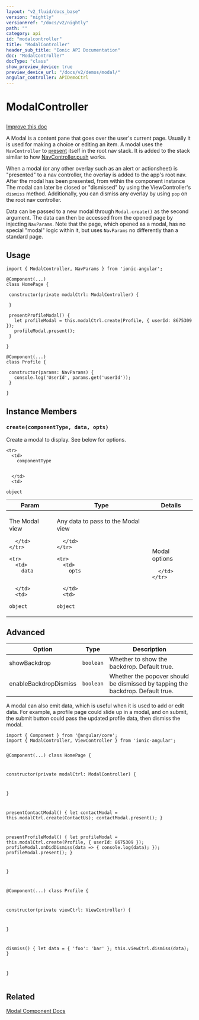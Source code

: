 ```yaml
---
layout: "v2_fluid/docs_base"
version: "nightly"
versionHref: "/docs/v2/nightly"
path: ""
category: api
id: "modalcontroller"
title: "ModalController"
header_sub_title: "Ionic API Documentation"
doc: "ModalController"
docType: "class"
show_preview_device: true
preview_device_url: "/docs/v2/demos/modal/"
angular_controller: APIDemoCtrl 
---
```










<h1 class="api-title">
<a class="anchor" name="modal-controller" href="#modal-controller"></a>

ModalController





</h1>

<a class="improve-v2-docs" href="http://github.com/driftyco/ionic/edit/master//src/components/modal/modal.ts#L69">
Improve this doc
</a>






<p>A Modal is a content pane that goes over the user&#39;s current page.
Usually it is used for making a choice or editing an item. A modal uses the
<code>NavController</code> to
<a href='/docs/v2/api/components/nav/NavController/#present'>present</a>
itself in the root nav stack. It is added to the stack similar to how
<a href='/docs/v2/api/components/nav/NavController/#push'>NavController.push</a>
works.</p>
<p>When a modal (or any other overlay such as an alert or actionsheet) is
&quot;presented&quot; to a nav controller, the overlay is added to the app&#39;s root nav.
After the modal has been presented, from within the component instance The
modal can later be closed or &quot;dismissed&quot; by using the ViewController&#39;s
<code>dismiss</code> method. Additionally, you can dismiss any overlay by using <code>pop</code>
on the root nav controller.</p>
<p>Data can be passed to a new modal through <code>Modal.create()</code> as the second
argument. The data can then be accessed from the opened page by injecting
<code>NavParams</code>. Note that the page, which opened as a modal, has no special
&quot;modal&quot; logic within it, but uses <code>NavParams</code> no differently than a
standard page.</p>




<!-- @usage tag -->

<h2><a class="anchor" name="usage" href="#usage"></a>Usage</h2>

<pre><code class="lang-ts">import { ModalController, NavParams } from &#39;ionic-angular&#39;;

@Component(...)
class HomePage {

 constructor(private modalCtrl: ModalController) {

 }

 presentProfileModal() {
   let profileModal = this.modalCtrl.create(Profile, { userId: 8675309 });
   profileModal.present();
 }

}

@Component(...)
class Profile {

 constructor(params: NavParams) {
   console.log(&#39;UserId&#39;, params.get(&#39;userId&#39;));
 }

}
</code></pre>




<!-- @property tags -->



<!-- instance methods on the class -->

<h2><a class="anchor" name="instance-members" href="#instance-members"></a>Instance Members</h2>

<div id="create"></div>

<h3>
<a class="anchor" name="create" href="#create"></a>
<code>create(componentType,&nbsp;data,&nbsp;opts)</code>
  

</h3>

Create a modal to display. See below for options.



<table class="table param-table" style="margin:0;">
  <thead>
    <tr>
      <th>Param</th>
      <th>Type</th>
      <th>Details</th>
    </tr>
  </thead>
  <tbody>
    
    <tr>
      <td>
        componentType
        
        
      </td>
      <td>
        
  <code>object</code>
      </td>
      <td>
        <p>The Modal view</p>

        
      </td>
    </tr>
    
    <tr>
      <td>
        data
        
        
      </td>
      <td>
        
  <code>object</code>
      </td>
      <td>
        <p>Any data to pass to the Modal view</p>

        
      </td>
    </tr>
    
    <tr>
      <td>
        opts
        
        
      </td>
      <td>
        
  <code>object</code>
      </td>
      <td>
        <p>Modal options</p>

        
      </td>
    </tr>
    
  </tbody>
</table>






<h2><a class="anchor" name="advanced" href="#advanced"></a>Advanced</h2>
<table>
<thead>
<tr>
<th>Option</th>
<th>Type</th>
<th>Description</th>
</tr>
</thead>
<tbody>
<tr>
<td>showBackdrop</td>
<td><code>boolean</code></td>
<td>Whether to show the backdrop. Default true.</td>
</tr>
<tr>
<td>enableBackdropDismiss</td>
<td><code>boolean</code></td>
<td>Whether the popover should be dismissed by tapping the backdrop. Default true.</td>
</tr>
</tbody>
</table>
<p>A modal can also emit data, which is useful when it is used to add or edit
data. For example, a profile page could slide up in a modal, and on submit,
the submit button could pass the updated profile data, then dismiss the
modal.</p>
<pre><code class="lang-ts">import { Component } from &#39;@angular/core&#39;;
import { ModalController, ViewController } from &#39;ionic-angular&#39;;

@Component(...)
class HomePage {

 constructor(private modalCtrl: ModalController) {

 }

 presentContactModal() {
   let contactModal = this.modalCtrl.create(ContactUs);
   contactModal.present();
 }

 presentProfileModal() {
   let profileModal = this.modalCtrl.create(Profile, { userId: 8675309 });
   profileModal.onDidDismiss(data =&gt; {
     console.log(data);
   });
   profileModal.present();
 }

}

@Component(...)
class Profile {

 constructor(private viewCtrl: ViewController) {

 }

 dismiss() {
   let data = { &#39;foo&#39;: &#39;bar&#39; };
   this.viewCtrl.dismiss(data);
 }

}
</code></pre>





<!-- related link -->

<h2><a class="anchor" name="related" href="#related"></a>Related</h2>

<a href='/docs/v2/components#modals'>Modal Component Docs</a><!-- end content block -->


<!-- end body block -->

